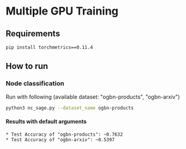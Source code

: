 # Multiple GPU Training

## Requirements

```bash
pip install torchmetrics==0.11.4
```

## How to run

### Node classification

Run with following (available dataset: "ogbn-products", "ogbn-arxiv")

```bash
python3 nc_sage.py --dataset_name ogbn-products
```

#### __Results__ with default arguments
```
* Test Accuracy of "ogbn-products": ~0.7632
* Test Accuracy of "ogbn-arxiv": ~0.5397
```
